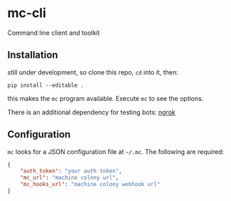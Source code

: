 # mc-cli
Command line client and toolkit

## Installation

still under development, so clone this repo, `cd` into it, then:

    pip install --editable .

this makes the `mc` program available. Execute `mc` to see the options.

There is an additional dependency for testing bots: [ngrok](https://ngrok.com/download)

## Configuration

`mc` looks for a JSON configuration file at `~/.mc`. The following are required:

```json
{
    "auth_token": "your auth token",
    "mc_url": "machine colony url",
    "mc_hooks_url": "machine colony webhook url"
}
```
